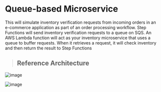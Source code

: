 # **Queue-based Microservice** 

This will simulate inventory verification requests from incoming orders in an e-commerce application as part of an order processing workflow. Step Functions will send inventory verification requests to a queue on SQS. An AWS Lambda function will act as your inventory microservice that uses a queue to buffer requests. When it retrieves a request, it will check inventory and then return the result to Step Functions



>## Reference Architecture 

![image](https://user-images.githubusercontent.com/50748311/134581851-4e0d5b5a-920d-46a7-add1-a2413e9ea29a.png)


![image](https://user-images.githubusercontent.com/50748311/134581981-de82d6db-1ac5-4691-acda-7f3ddbd3f3dc.png)
